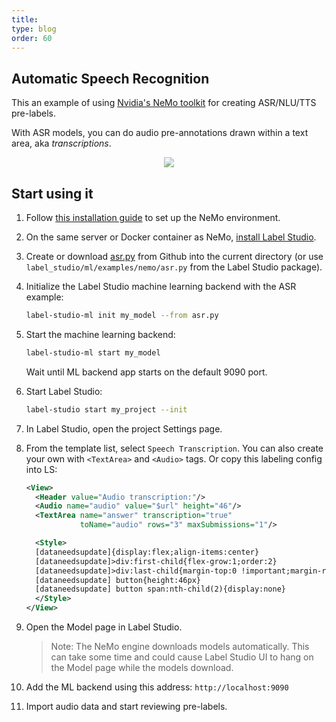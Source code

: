 ```yaml
---
title:
type: blog
order: 60
---
```


## Automatic Speech Recognition

This an example of using [Nvidia's NeMo toolkit](https://github.com/NVIDIA/NeMo) for creating ASR/NLU/TTS pre-labels.

With ASR models, you can do audio pre-annotations drawn within a text area, aka _transcriptions_.

<div style="margin:auto; text-align:center; width:100%"><img src="/images/nemo-asr.png" style="opacity: 0.7"/></div>

## Start using it

1. Follow [this installation guide](https://github.com/NVIDIA/NeMo#installation) to set up the NeMo environment.

2. On the same server or Docker container as NeMo, [install Label Studio](https://labelstud.io/guide/#Quickstart). 

3. Create or download <a href="https://github.com/heartexlabs/label-studio/tree/master/label_studio/ml/examples/nemo/asr.py">asr.py</a> from Github into the current directory (or use `label_studio/ml/examples/nemo/asr.py` from the Label Studio package).

4. Initialize the Label Studio machine learning backend with the ASR example: 
    ```bash
    label-studio-ml init my_model --from asr.py
    ```
   
5. Start the machine learning backend:
   ```bash
   label-studio-ml start my_model
   ```
   Wait until ML backend app starts on the default 9090 port.

6. Start Label Studio: 
   ```bash
   label-studio start my_project --init
   ```
   
7. In Label Studio, open the project Settings page.

8. From the template list, select `Speech Transcription`. You can also create your own with `<TextArea>` and `<Audio>` tags. Or copy this labeling config into LS: 
    ```xml
    <View>
      <Header value="Audio transcription:"/>
      <Audio name="audio" value="$url" height="46"/>
      <TextArea name="answer" transcription="true"
                toName="audio" rows="3" maxSubmissions="1"/>
    
      <Style>
      [dataneedsupdate]{display:flex;align-items:center}
      [dataneedsupdate]>div:first-child{flex-grow:1;order:2}
      [dataneedsupdate]>div:last-child{margin-top:0 !important;margin-right:1em}
      [dataneedsupdate] button{height:46px}
      [dataneedsupdate] button span:nth-child(2){display:none}
      </Style>
    </View>
    ```
9. Open the Model page in Label Studio.
    > Note: The NeMo engine downloads models automatically. This can take some time and could cause Label Studio UI to hang on the Model page while the models download.   

10. Add the ML backend using this address: `http://localhost:9090`

11. Import audio data and start reviewing pre-labels.

